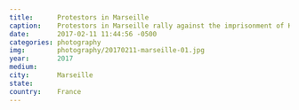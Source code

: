 ```yaml
---
title:  	Protestors in Marseille
caption:	Protestors in Marseille rally against the imprisonment of Kurdish nationalist leader Abdullah Öcalan, arrested by Turkey in 1999
date:   	2017-02-11 11:44:56 -0500
categories: photography
img:		photography/20170211-marseille-01.jpg
year:		2017
medium:
city:		Marseille
state:
country:	France
---
```


